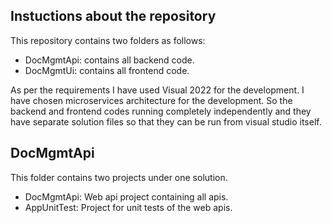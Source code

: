 Instuctions about the repository
--------------------------------

This repository contains two folders as follows:
- DocMgmtApi: contains all backend code.
- DocMgmtUi: contains all frontend code.

As per the requirements I have used Visual 2022 for the development. I have chosen microservices architecture
for the development. So the backend and frontend codes running completely independently and they have separate
solution files so that they can be run from visual studio itself.

DocMgmtApi
----------
This folder contains two projects under one solution. 
- DocMgmtApi: Web api project containing all apis. 
- AppUnitTest: Project for unit tests of the web apis.
